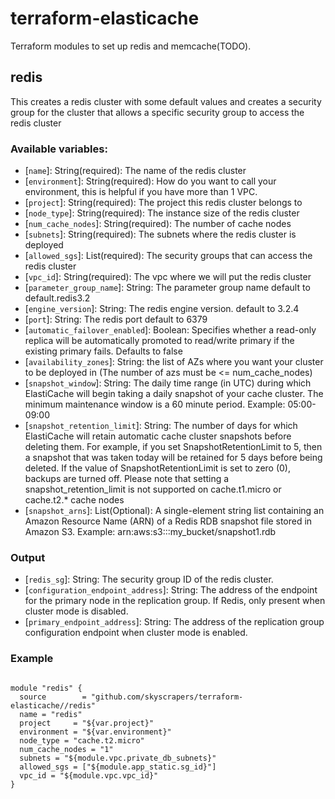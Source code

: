 # terraform-elasticache
Terraform modules to set up redis and memcache(TODO).

## redis
This creates a redis cluster with some default values and creates a security group for the cluster that allows a specific security group to access the redis cluster

### Available variables:
 * [`name`]: String(required): The name of the redis cluster
 * [`environment`]: String(required): How do you want to call your environment, this is helpful if you have more than 1 VPC.
 * [`project`]: String(required): The project this redis cluster belongs to
 * [`node_type`]: String(required): The instance size of the redis cluster
 * [`num_cache_nodes`]: String(required): The number of cache nodes
 * [`subnets`]: String(required): The subnets where the redis cluster is deployed
 * [`allowed_sgs`]: List(required): The security groups that can access the redis cluster
 * [`vpc_id`]: String(required): The vpc where we will put the redis cluster
 * [`parameter_group_name`]: String: The parameter group name default to default.redis3.2
 * [`engine_version`]: String: The redis engine version. default to 3.2.4
 * [`port`]: String: The redis port default to 6379
 * [`automatic_failover_enabled`]: Boolean: Specifies whether a read-only replica will be automatically promoted to read/write primary if the existing primary fails. Defaults to false
 * [`availability_zones`]: String: the list of AZs where you want your cluster to be deployed in (The number of azs must be <= num_cache_nodes)
 * [`snapshot_window`]: String: The daily time range (in UTC) during which ElastiCache will begin taking a daily snapshot of your cache cluster. The minimum maintenance window is a 60 minute period. Example: 05:00-09:00
 * [`snapshot_retention_limit`]: String: The number of days for which ElastiCache will retain automatic cache cluster snapshots before deleting them. For example, if you set SnapshotRetentionLimit to 5, then a snapshot that was taken today will be retained for 5 days before being deleted. If the value of SnapshotRetentionLimit is set to zero (0), backups are turned off. Please note that setting a snapshot_retention_limit is not supported on cache.t1.micro or cache.t2.* cache nodes
 * [`snapshot_arns`]: List(Optional): A single-element string list containing an Amazon Resource Name (ARN) of a Redis RDB snapshot file stored in Amazon S3. Example: arn:aws:s3:::my_bucket/snapshot1.rdb

### Output
* [`redis_sg`]: String: The security group ID of the redis cluster.
* [`configuration_endpoint_address`]: String: The address of the endpoint for the primary node in the replication group. If Redis, only present when cluster mode is disabled.
* [`primary_endpoint_address`]: String: The address of the replication group configuration endpoint when cluster mode is enabled.

### Example
```

module "redis" {
  source        = "github.com/skyscrapers/terraform-elasticache//redis"
  name = "redis"
  project     = "${var.project}"
  environment = "${var.environment}"
  node_type = "cache.t2.micro"
  num_cache_nodes = "1"
  subnets = "${module.vpc.private_db_subnets}"
  allowed_sgs = ["${module.app_static.sg_id}"]
  vpc_id = "${module.vpc.vpc_id}"
}
```
